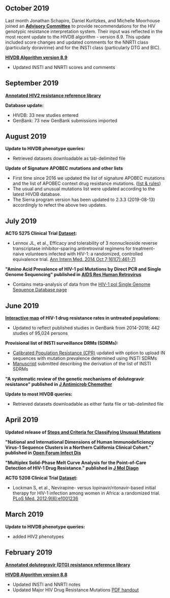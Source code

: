 ## October 2019
Last month Jonathan Schapiro, Daniel Kuritzkes, and Michelle Moorhouse joined an **[Advisory Committee](/pages/Committee_HIVdb.html)** to provide recommendations for the HIV genotypic resistance interpretation system. Their input was reflected in the most recent update to the HIVDB algorithm - version 8.9. This update included score changes and updated comments for the NNRTI class (particularly doravirine) and for the INSTI class (particularly DTG and BIC).

**[HIVDB Algorithm version 8.9](/page/algorithm-updates/#version.8.9.update.2019-10-07)**
- Updated INSTI and NNRTI scores and comments

## September 2019
**[Annotated HIV2 resistance reference library](/pages/refLib/HIV2.html)**

**Database update:**
- HIVDB: 33 new studies entered 
- GenBank: 73 new GenBank submissions imported

## August 2019
**Update to HIVDB phenotype queries:**
- Retrieved datasets downloadable as tab-delimited file

**Update of Signature APOBEC mutations and other lists**
- First time since 2016 we updated the list of signature APOBEC mutations and the list of APOBEC context drug resistance mutations. ([list & rules](/page/apobecs/))
- The usual and unusual mutations list were updated according to the latest HIVDB database.
- The Sierra program version has been updated to 2.3.3 (2019-08-13) accordingly to refect the above two updates.

## July 2019
**ACTG 5275 Clinical Trial [Dataset](/pages/clinicalStudyData/ACTG5275.html):**
- Lennox JL, et al., Efficacy and tolerability of 3 nonnucleoside reverse transcriptase inhibitor-sparing antiretroviral regimens for treatment-naive volunteers infected with HIV-1: a randomized, controlled equivalence trial. [Ann Intern Med. 2014 Oct 7;161(7):461-71](https://annals.org/aim/fullarticle/1911116/efficacy-tolerability-3-nonnucleoside-reverse-transcriptase-inhibitor-sparing-antiretroviral-regimens)

**"Amino Acid Prevalence of HIV-1 pol Mutations by Direct PCR and Single Genome Sequencing" published in [AIDS Res Human Retrovirus](https://www.liebertpub.com/doi/abs/10.1089/AID.2018.0289)**
- Contains meta-analysis of data from the [HIV-1 pol Single Genome Sequence Database page](/project/sgs/)

## June 2019
**[Interactive map](/page/surveillance-map/) of HIV-1 drug resistance rates in untreated populations:**
- Updated to reflect published studies in GenBank from 2014-2018; 442 studies of 95,024 persons

**Provisional list of INSTI surveillance DRMs (SDRMs):**
- [Calibrated Population Resistance (CPR)](/cpr/) updated with option to upload IN sequences with mutation prevalence determined using INSTI SDRMs
- [Manuscript](/pages/pdf/Tzou.2019.JAC.pdf) submitted describing the derivation of the list of INSTI SDRMs

**"A systematic review of the genetic mechanisms of dolutegravir resistance" published in [J Antimicrob Chemother](https://academic.oup.com/jac/advance-article/doi/10.1093/jac/dkz256/5529201)**

**Update to most HIVDB queries:**
- Retrieved datasets downloadable as either fasta file or tab-delimited file

## April 2019
**Updated release of [Steps and Criteria for Classifying Unusual Mutations](https://github.com/hivdb/hivfacts)**

**"National and International Dimensions of Human Immunodeficiency Virus-1 Sequence Clusters in a Northern California Clinical Cohort." published in [Open Forum Infect Dis](https://www.ncbi.nlm.nih.gov/pmc/articles/PMC6483754/)**

**"Multiplex Solid-Phase Melt Curve Analysis for the Point-of-Care Detection of HIV-1 Drug Resistance." published in [J Mol Diagn](https://www.sciencedirect.com/science/article/pii/S1525157818302745?via%3Dihub)**

**ACTG 5208 Clinical Trial [Dataset](/pages/clinicalStudyData/ACTG5208.html):**
- Lockman S, et al., Nevirapine- versus lopinavir/ritonavir-based initial therapy for HIV-1 infection among women in Africa: a randomized trial. [PLoS Med. 2012;9(6):e1001236](https://journals.plos.org/plosmedicine/article?id=10.1371/journal.pmed.1001236)

## March 2019
**Update to HIVDB phenotype queries:**
- added HIV2 phenotypes

## February 2019
**[Annotated dolutegravir (DTG) resistance reference library](/pages/refLib/DTG.html)**

**[HIVDB Algorithm version 8.8](/page/algorithm-updates/#version.8.8.update.2019-02-13)**
- Updated INSTI and NNRTI notes
- Updated Major HIV Drug Resistance Mutations [PDF handout](/assets/media/resistance-mutation-handout-feb2019.b0204a57.pdf)



